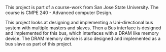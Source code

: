 This project is part of a course-work from San Jose State University. The course is CMPE 240 - Advanced computer Design.

This project looks at designing and implementing a Uni-directional bus system with multiple masters and slaves.
Then a Bus interface is designed and implemented for this bus, which interfaces with a DRAM like memory device.
The DRAM memory device is also designed and implemented as a bus slave as part of this project.
